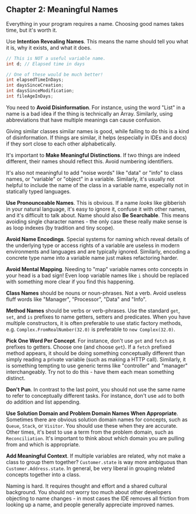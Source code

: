 ## Chapter 2: Meaningful Names

Everything in your program requires a name. Choosing good names takes time, but it's worth it.

Use **Intention Revealing Names**. This means the name should tell you what it is, why it exists,
and what it does. 

```java 
// This is NOT a useful variable name.  
int d; // Elapsed time in days

// One of these would be much better!  
int elapsedTimeInDays; 
int daysSinceCreation; 
int daysSinceModification; 
int fileAgeInDays; 
```

You need to **Avoid Disinformation**. For instance, using the word "List" in a name is a bad idea if
the thing is technically an Array. Similarly, using abbreviations that have multiple meanings can
cause confusion.

Giving similar classes similar names is good, while failing to do this is a kind of disinformation.
If things are similar, it helps (especially in IDEs and docs) if they sort close to each other
alphabetically.

It's important to **Make Meaningful Distinctions**. If two things are indeed different, their names
should reflect this. Avoid numbering identifiers. 

It's also not meaningful to add "noise words" like "data" or "info" to class names, or "variable" or
"object" in a variable. Similarly, it's usually not helpful to include the name of the class in a
variable name, especially not in statically typed languages.

**Use Pronounceable Names**. This is obvious. If a name *looks* like gibberish in your natural
language, it's easy to ignore it, confuse it with other names, and it's difficult to talk about.
Name should also **Be Searchable**. This means avoiding single character names - the only case these
really make sense is as loop indexes (by tradition and tiny scope).

**Avoid Name Encodings**. Special systems for naming which reveal details of the underlying type or
access rights of a variable are useless in modern environments and languages and are typically
ignored. Similarly, encoding a concrete type name into a variable name just makes refactoring
harder.

**Avoid Mental Mapping**. Needing to "map" variable names onto concepts in your head is a bad sign!
Even loop variable names like `i` should be replaced with something more clear if you find this
happening.

**Class Names** should be nouns or noun-phrases. Not a verb. Avoid useless fluff words like
"Manager", "Processor", "Data" and "Info".

**Method Names** should be verbs or verb-phrases. Use the standard `get`, `set`, and `is` prefixes
to name getters, setters and predicates. When you have multiple constructors, it is often preferable
to use static factory methods, e.g. `Complex.FromRealNumber(32.0)` is preferable to `new
Complex(32.0)`.

**Pick One Word Per Concept**. For instance, don't use `get` and `fetch` as prefixes to getters.
Choose one (and choose `get`). If a `fetch` prefixed method appears, it should be doing something
conceptually different than simply reading a private variable (such as making a HTTP call).
Similarly, it is something tempting to use generic terms like "controller" and "manager"
interchangeably. Try not to do this - have them each mean something distinct. 

**Don't Pun**. In contrast to the last point, you should not use the same name to refer to
conceptually different tasks. For instance, don't use `add` to both do addition and list appending.

**Use Solution Domain and Problem Domain Names When Appropriate**. Sometimes there are obvious
solution domain names for concepts, such as `Queue`, `Stack`, or `Visitor`. You should use these
when they are accurate. Other times, it's best to use a term from the problem domain, such as
`Reconciliation`. It's important to think about which domain you are pulling from and which is
appropriate. 

**Add Meaningful Context**. If multiple variables are related, why not make a class to group them
together? `Customer.state` is way more ambiguous than `Customer.Address.state`. In general, be very
liberal in grouping related concepts together into a class.

Naming is hard. It requires thought and effort and a shared cultural background. You should not
worry too much about other developers objecting to name changes - in most cases the IDE removes all
friction from looking up a name, and people generally appreciate improved names.

